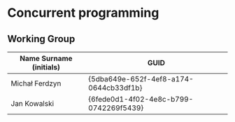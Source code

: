 # Concurrent programming

## Working Group

| Name Surname (initials) | GUID                                   |
| ----------------------- | -------------------------------------- |
| Michał Ferdzyn          | {5dba649e-652f-4ef8-a174-0644cb33df1b} |
| Jan Kowalski            | {6fede0d1-4f02-4e8c-b799-0742269f5439} |
